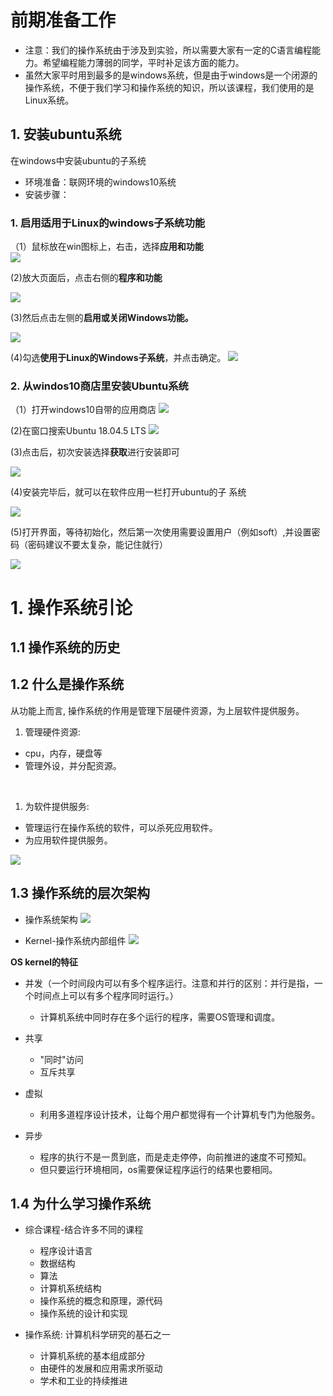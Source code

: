 # 前期准备工作
- 注意：我们的操作系统由于涉及到实验，所以需要大家有一定的C语言编程能力。希望编程能力薄弱的同学，平时补足该方面的能力。
- 虽然大家平时用到最多的是windows系统，但是由于windows是一个闭源的操作系统，不便于我们学习和操作系统的知识，所以该课程，我们使用的是Linux系统。
## 1. 安装ubuntu系统
在windows中安装ubuntu的子系统   
- 环境准备：联网环境的windows10系统
- 安装步骤：  
### 1. 启用适用于Linux的windows子系统功能   
   （1）鼠标放在win图标上，右击，选择**应用和功能**   
   ![](images/前期准备/软件应用.png/)

   (2)放大页面后，点击右侧的**程序和功能** 

   ![](images/前期准备/程序和功能.png)

   (3)然后点击左侧的**启用或关闭Windows功能。**    

   ![](images/前期准备/启用windows功能.png)

   (4)勾选**使用于Linux的Windows子系统**，并点击确定。
   ![](images/前期准备/适用linux子系统.png)

### 2. 从windos10商店里安装Ubuntu系统
   （1）打开windows10自带的应用商店
   ![](images/前期准备/打开应用商店.png)

   (2)在窗口搜索Ubuntu 18.04.5 LTS
   ![](images/前期准备/ubuntu1.png)

   (3)点击后，初次安装选择**获取**进行安装即可

   ![](images/前期准备/ubuntu_get.png)

   (4)安装完毕后，就可以在软件应用一栏打开ubuntu的子
系统    

   ![](images/前期准备/ubuntu_install.png)

   (5)打开界面，等待初始化，然后第一次使用需要设置用户（例如soft）,并设置密码（密码建议不要太复杂，能记住就行）      
   
   ![](images/前期准备/os_init.png)


# 1. 操作系统引论
## 1.1 操作系统的历史

## 1.2 什么是操作系统
从功能上而言, 操作系统的作用是管理下层硬件资源，为上层软件提供服务。
1. 管理硬件资源: 
- cpu，内存，硬盘等
- 管理外设，并分配资源。

<br/>

1. 为软件提供服务:
-  管理运行在操作系统的软件，可以杀死应用软件。
-  为应用软件提供服务。
  
![](images/系统抽象.jpg)


## 1.3 操作系统的层次架构 
- 操作系统架构
![](images/操作系统架构.jpg)

- Kernel-操作系统内部组件
![](images/Kernel架构.jpg )

**OS kernel的特征**
- 并发（一个时间段内可以有多个程序运行。注意和并行的区别：并行是指，一个时间点上可以有多个程序同时运行。）
   -  计算机系统中同时存在多个运行的程序，需要OS管理和调度。

- 共享
  - "同时"访问
  - 互斥共享

- 虚拟
  - 利用多道程序设计技术，让每个用户都觉得有一个计算机专门为他服务。

- 异步
   - 程序的执行不是一贯到底，而是走走停停，向前推进的速度不可预知。
   - 但只要运行环境相同，os需要保证程序运行的结果也要相同。

## 1.4 为什么学习操作系统
- 综合课程-结合许多不同的课程
  - 程序设计语言
  - 数据结构
  - 算法
  - 计算机系统结构
  - 操作系统的概念和原理，源代码
  - 操作系统的设计和实现
  
- 操作系统: 计算机科学研究的基石之一
  - 计算机系统的基本组成部分
  - 由硬件的发展和应用需求所驱动
  - 学术和工业的持续推进